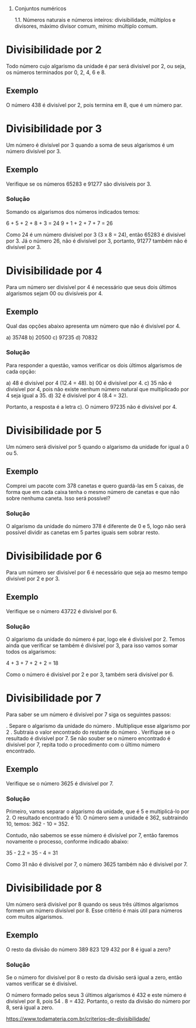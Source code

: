 1. Conjuntos numéricos

   1.1. Números naturais e números inteiros: divisibilidade, múltiplos e divisores, máximo divisor comum, mínimo múltiplo comum.

# Divisibilidade por 2

Todo número cujo algarismo da unidade é par será divisível por 2, ou seja, os números terminados por 0, 2, 4, 6 e 8.

## Exemplo

O número 438 é divisível por 2, pois termina em 8, que é um número par.

# Divisibilidade por 3

Um número é divisível por 3 quando a soma de seus algarismos é um número divisível por 3.

## Exemplo

Verifique se os números 65283 e 91277 são divisíveis por 3.

### Solução

Somando os algarismos dos números indicados temos:

6 + 5 + 2 + 8 + 3 = 24
9 + 1 + 2 + 7 + 7 = 26

Como 24 é um número divisível por 3 (3 x 8 = 24), então 65283 é divisível por 3.
Já o número 26, não é divisível por 3, portanto, 91277 também não é divisível por 3.

# Divisibilidade por 4

Para um número ser divisível por 4 é necessário que seus dois últimos algarismos sejam 00 ou divisíveis por 4.

## Exemplo

Qual das opções abaixo apresenta um número que não é divisível por 4.

a) 35748
b) 20500
c) 97235
d) 70832

### Solução

Para responder a questão, vamos verificar os dois últimos algarismos de cada opção:

a) 48 é divisível por 4 (12.4 = 48).
b) 00 é divisível por 4.
c) 35 não é divisível por 4, pois não existe nenhum número natural que multiplicado por 4 seja igual a 35.
d) 32 é divisível por 4 (8.4 = 32).

Portanto, a resposta é a letra c). O número 97235 não é divisível por 4.

# Divisibilidade por 5

Um número será divisível por 5 quando o algarismo da unidade for igual a 0 ou 5.

## Exemplo

Comprei um pacote com 378 canetas e quero guardá-las em 5 caixas, de forma que em
cada caixa tenha o mesmo número de canetas e que não sobre nenhuma caneta. Isso
será possível?

### Solução

O algarismo da unidade do número 378 é diferente de 0 e 5, logo não será possível
dividir as canetas em 5 partes iguais sem sobrar resto.

# Divisibilidade por 6

Para um número ser divisível por 6 é necessário que seja ao mesmo tempo divisível por
2 e por 3.

## Exemplo

Verifique se o número 43722 é divisível por 6.

### Solução

O algarismo da unidade do número é par, logo ele é divisível por 2. Temos ainda que
verificar se também é divisível por 3, para isso vamos somar todos os algarismos:

4 + 3 + 7 + 2 + 2 = 18

Como o número é divisível por 2 e por 3, também será divisível por 6.

# Divisibilidade por 7

Para saber se um número é divisível por 7 siga os seguintes passos:

. Separe o algarismo da unidade do número
. Multiplique esse algarismo por 2
. Subtraia o valor encontrado do restante do número
. Verifique se o resultado é divisível por 7. Se não souber se o número encontrado é
  divisível por 7, repita todo o procedimento com o último número encontrado.

## Exemplo

Verifique se o número 3625 é divisível por 7.

### Solução

Primeiro, vamos separar o algarismo da unidade, que é 5 e multiplicá-lo por 2. O
resultado encontrado é 10. O número sem a unidade é 362, subtraindo 10, temos: 362 -
10 = 352.

Contudo, não sabemos se esse número é divisível por 7, então faremos novamente o
processo, conforme indicado abaixo:

35 - 2.2 = 35 - 4 = 31

Como 31 não é divisível por 7, o número 3625 também não é divisível por 7.

# Divisibilidade por 8

Um número será divisível por 8 quando os seus três últimos algarismos formem um
número divisível por 8. Esse critério é mais útil para números com muitos algarismos.

## Exemplo

O resto da divisão do número 389 823 129 432 por 8 é igual a zero?

### Solução

Se o número for divisível por 8 o resto da divisão será igual a zero, então vamos verificar
se é divisível.

O número formado pelos seus 3 últimos algarismos é 432 e este número é divisível por 
8, pois 54 . 8 = 432. Portanto, o resto da divisão do número por 8, será igual a zero.

https://www.todamateria.com.br/criterios-de-divisibilidade/
